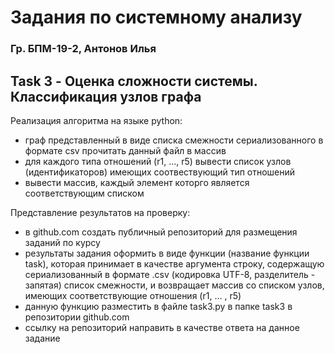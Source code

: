 # Задания по системному анализу
### Гр. БПМ-19-2, Антонов Илья
## Task 3 - Оценка сложности системы. Классификация узлов графа
Реализация алгоритма на языке python:

* граф представленный в виде списка смежности сериализованного
в формате csv прочитать данный файл в массив
* для каждого типа отношений (r1, ..., r5) вывести список узлов (идентификаторов) имеющих соотвествующий тип отношений
* вывести массив, каждый элемент которго является соответствующим списком

Представление результатов на проверку:

* в github.com создать публичный репозиторий для размещения заданий по курсу
* результаты задания оформить в виде функции (название функции task), которая принимает в качестве аргумента строку, содержащую сериализованный в формате .csv (кодировка UTF-8, разделитель - запятая) список смежности, и возвращает массив со списком узлов, имеющих соответствующие отношения (r1, … , r5)
* данную функцию разместить в файле task3.py в папке task3 в репозитории github.com
* ссылку на репозиторий направить в качестве ответа на данное задание
